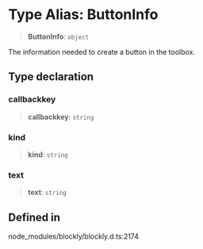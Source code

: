 # Type Alias: ButtonInfo

> **ButtonInfo**: `object`

The information needed to create a button in the toolbox.

## Type declaration

### callbackkey

> **callbackkey**: `string`

### kind

> **kind**: `string`

### text

> **text**: `string`

## Defined in

node_modules/blockly/blockly.d.ts:2174
